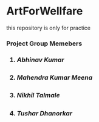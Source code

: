 # ArtForWellfare
this repository is only for practice

<h3>Project Group Memebers<h3/>
<ol>
<li> <h5> Abhinav Kumar <h5/> </li>
<li> <h5> Mahendra Kumar Meena <h5/> </li>
<li> <h5> Nikhil Talmale <h5/> </li>
<li> <h5> Tushar Dhanorkar <h5/> </li>
</ol>
